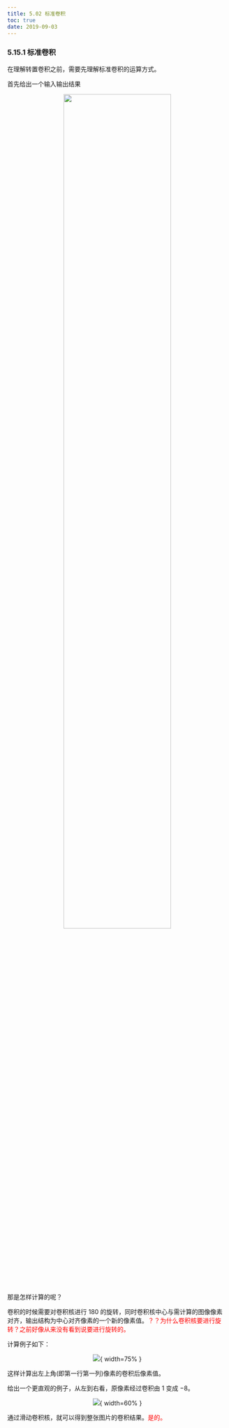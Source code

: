 ```yaml
---
title: 5.02 标准卷积
toc: true
date: 2019-09-03
---
```


### 5.15.1 标准卷积

在理解转置卷积之前，需要先理解标准卷积的运算方式。

首先给出一个输入输出结果

<p align="center">
    <img width="70%" height="70%" src="http://images.iterate.site/blog/image/20190722/tN8XXkmlfdWR.png?imageslim">
</p>


那是怎样计算的呢？

卷积的时候需要对卷积核进行 180 的旋转，同时卷积核中心与需计算的图像像素对齐，输出结构为中心对齐像素的一个新的像素值。<span style="color:red;">？？为什么卷积核要进行旋转？之前好像从来没有看到说要进行旋转的。</span>

计算例子如下：

<center>

![](http://images.iterate.site/blog/image/20190722/jXfstoAFLBp0.png?imageslim){ width=75% }

</center>


这样计算出左上角(即第一行第一列)像素的卷积后像素值。

给出一个更直观的例子，从左到右看，原像素经过卷积由 $1$ 变成 $-8$。

<center>

![](http://images.iterate.site/blog/image/20190722/T7EtyssqRFhI.png?imageslim){ width=60% }

</center>


通过滑动卷积核，就可以得到整张图片的卷积结果。<span style="color:red;">是的。</span>
